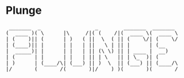 # Plunge
<pre>
 _______  _                 _        _______  _______ 
(  ____ )( \      |\     /|( (    /|(  ____ \(  ____ \
| (    )|| (      | )   ( ||  \  ( || (    \/| (    \/
| (____)|| |      | |   | ||   \ | || |      | (__    
|  _____)| |      | |   | || (\ \) || | ____ |  __)   
| (      | |      | |   | || | \   || | \_  )| (      
| )      | (____/\| (___) || )  \  || (___) || (____/\
|/       (_______/(_______)|/    )_)(_______)(_______/
</pre>
